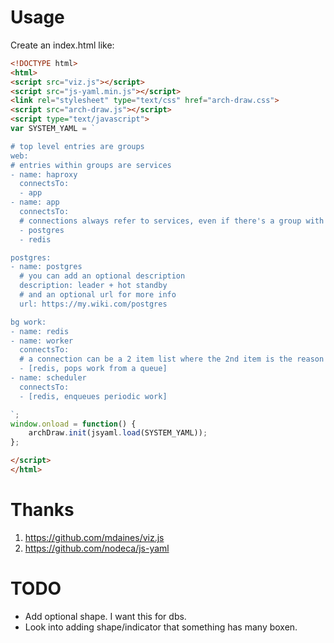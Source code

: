 # Usage

Create an index.html like:

```html
<!DOCTYPE html>
<html>
<script src="viz.js"></script>
<script src="js-yaml.min.js"></script>
<link rel="stylesheet" type="text/css" href="arch-draw.css">
<script src="arch-draw.js"></script>
<script type="text/javascript">
var SYSTEM_YAML = `

# top level entries are groups
web:
# entries within groups are services
- name: haproxy
  connectsTo:
  - app
- name: app
  connectsTo:
  # connections always refer to services, even if there's a group with the same name
  - postgres
  - redis

postgres:
- name: postgres
  # you can add an optional description
  description: leader + hot standby
  # and an optional url for more info
  url: https://my.wiki.com/postgres

bg work:
- name: redis
- name: worker
  connectsTo:
  # a connection can be a 2 item list where the 2nd item is the reason for the connection
  - [redis, pops work from a queue]
- name: scheduler
  connectsTo:
  - [redis, enqueues periodic work]

`;
window.onload = function() {
    archDraw.init(jsyaml.load(SYSTEM_YAML));
};

</script>
</html>

```

# Thanks

1. https://github.com/mdaines/viz.js
1. https://github.com/nodeca/js-yaml

# TODO

- Add optional shape. I want this for dbs.
- Look into adding shape/indicator that something has many boxen.
